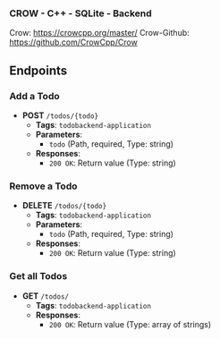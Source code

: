 ### CROW - C++ - SQLite - Backend

Crow: https://crowcpp.org/master/
Crow-Github: https://github.com/CrowCpp/Crow


## Endpoints

### Add a Todo
- **POST** `/todos/{todo}`
  - **Tags**: `todobackend-application`
  - **Parameters**:
    - `todo` (Path, required, Type: string)
  - **Responses**:
    - `200 OK`: Return value (Type: string)

### Remove a Todo
- **DELETE** `/todos/{todo}`
  - **Tags**: `todobackend-application`
  - **Parameters**:
    - `todo` (Path, required, Type: string)
  - **Responses**:
    - `200 OK`: Return value (Type: string)

### Get all Todos
- **GET** `/todos/`
  - **Tags**: `todobackend-application`
  - **Responses**:
    - `200 OK`: Return value (Type: array of strings)
